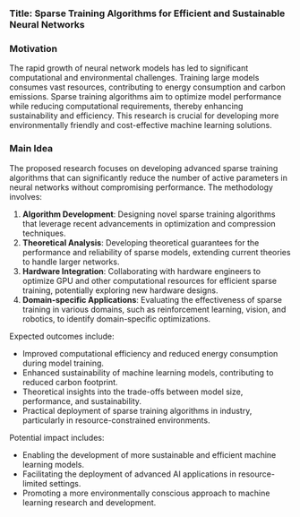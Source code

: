 ### Title: Sparse Training Algorithms for Efficient and Sustainable Neural Networks

### Motivation
The rapid growth of neural network models has led to significant computational and environmental challenges. Training large models consumes vast resources, contributing to energy consumption and carbon emissions. Sparse training algorithms aim to optimize model performance while reducing computational requirements, thereby enhancing sustainability and efficiency. This research is crucial for developing more environmentally friendly and cost-effective machine learning solutions.

### Main Idea
The proposed research focuses on developing advanced sparse training algorithms that can significantly reduce the number of active parameters in neural networks without compromising performance. The methodology involves:

1. **Algorithm Development**: Designing novel sparse training algorithms that leverage recent advancements in optimization and compression techniques.
2. **Theoretical Analysis**: Developing theoretical guarantees for the performance and reliability of sparse models, extending current theories to handle larger networks.
3. **Hardware Integration**: Collaborating with hardware engineers to optimize GPU and other computational resources for efficient sparse training, potentially exploring new hardware designs.
4. **Domain-specific Applications**: Evaluating the effectiveness of sparse training in various domains, such as reinforcement learning, vision, and robotics, to identify domain-specific optimizations.

Expected outcomes include:

- Improved computational efficiency and reduced energy consumption during model training.
- Enhanced sustainability of machine learning models, contributing to reduced carbon footprint.
- Theoretical insights into the trade-offs between model size, performance, and sustainability.
- Practical deployment of sparse training algorithms in industry, particularly in resource-constrained environments.

Potential impact includes:

- Enabling the development of more sustainable and efficient machine learning models.
- Facilitating the deployment of advanced AI applications in resource-limited settings.
- Promoting a more environmentally conscious approach to machine learning research and development.